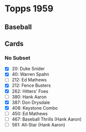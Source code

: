 # Topps 1959 
## Baseball

## Cards

### No Subset
- [x] 20: Duke Snider<br>
- [x] 40: Warren Spahn<br>
- [ ] 212: Ed Mathews<br>
- [x] 212: Fence Busters<br>
- [x] 262: Hitters' Foes<br>
- [ ] 380: Hank Aaron<br>
- [x] 387: Don Drysdale<br>
- [x] 408: Keystone Combo<br>
- [ ] 450: Ed Mathews<br>
- [ ] 467: Baseball Thrills (Hank Aaron)<br>
- [ ] 561: All-Star (Hank Aaron)<br>
